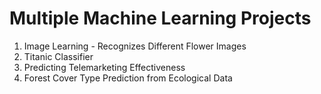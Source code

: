 # Multiple Machine Learning Projects
1. Image Learning - Recognizes Different Flower Images
2. Titanic Classifier
3. Predicting Telemarketing Effectiveness
4. Forest Cover Type Prediction from Ecological Data
